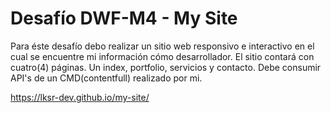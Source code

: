 # Desafío DWF-M4 - My Site

Para éste desafío debo realizar un sitio web responsivo e interactivo en el cual se encuentre mi información cómo desarrollador.
El sitio contará con cuatro(4) páginas. Un index, portfolio, servicios y contacto.
Debe consumir API's de un CMD(contentfull) realizado por mi.

https://lksr-dev.github.io/my-site/
